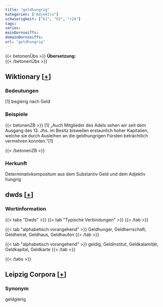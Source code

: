 ```yaml
---
title: "geldhungrig"
kategorien: ["Adjektiv"]
schwierigkeit: ["k1", "h2", "r24"]
tags:
series:
mainDornseiffs:
domainDornseiffs:
url: "geldhungrig"
---
```


{{< betonenÜbs >}}
**Übersetzung:**  
{{< /betonenÜbs >}}

## Wiktionary [[+](https://de.wiktionary.org/wiki/geldhungrig)]

### Bedeutungen
[1] begierig nach Geld  

### Beispiele
{{< betonenZB >}}
[1] „Auch Mitglieder des Adels sehen wir seit dem Ausgang des 13. Jhs. im Besitz bisweilen erstaunlich hoher Kapitalien, welche sie durch Ausleihen an die geldhungrigen Fürsten beträchtlich vermehren konnten.“[1]  

{{< /betonenZB >}}
### Herkunft
Determinativkompositum aus dem Substantiv Geld und dem Adjektiv hungrig  



## dwds [[+](https://www.dwds.de/wb/geldhungrig)]

### Wortinformation
{{< tabs "Dwds" >}}
{{< tab "Typische Verbindungen" >}}
{{< /tab >}}

{{< tab "alphabetisch vorangehend" >}}
Geldhunger, Geldherrschaft, Geldheirat, Geldhaus, Geldhaufen
{{< /tab >}}

{{< tab "alphabetisch vorangehend" >}}
geldig, Geldinstitut, Geldkalamität, Geldkapital, Geldkarte
{{< /tab >}}

{{< /tabs >}}

## Leipzig Corpora [[+](https://corpora.uni-leipzig.de/en/res?word=geldhungrig&corpusId=deu_newscrawl-public_2018)]


### Synonym
geldgierig


